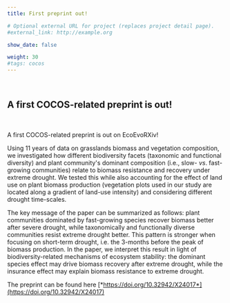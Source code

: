 ```yaml
---
title: First preprint out!

# Optional external URL for project (replaces project detail page).
#external_link: http://example.org

show_date: false

weight: 30
#tags: cocos
---
```


<br>

## A first COCOS-related preprint is out!

<br>

A first COCOS-related preprint is out on EcoEvoRXiv!

Using 11 years of data on grasslands biomass and vegetation composition, we investigated how different biodiversity facets (taxonomic and functional diversity) and plant community's dominant composition (i.e., slow- _vs_. fast- growing communities) relate to biomass resistance and recovery under extreme drought. We tested this while also accounting for the effect of land use on plant biomass production (vegetation plots used in our study are located along a gradient of land-use intensity) and considering different drought time-scales.

The key message of the paper can be summarized as follows: plant communities dominated by fast-growing species recover biomass better after severe drought, while taxonomically and functionally diverse communities resist extreme drought better. This pattern is stronger when focusing on short-term drought, i.e. the 3-months before the peak of biomass production. In the paper, we interpret this result in light of biodiversity-related mechanisms of ecosystem stability: the dominant species effect may drive biomass recovery after extreme drought, while the insurance effect may explain biomass resistance to extreme drought.

The preprint can be found here [*https://doi.org/10.32942/X24017*](https://doi.org/10.32942/X24017)
